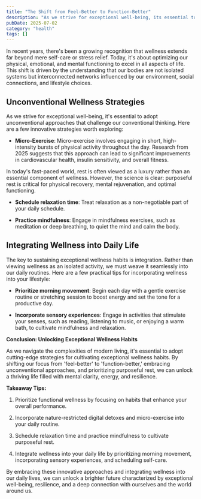 ```yaml
---
title: "The Shift from Feel-Better to Function-Better"
description: "As we strive for exceptional well-being, its essential to adopt unconventional approaches that challenge our conventional thinking. Here are a few in..."
pubDate: 2025-07-02
category: "health"
tags: []
---
```


In recent years, there's been a growing recognition that wellness extends far beyond mere self-care or stress relief. Today, it's about optimizing our physical, emotional, and mental functioning to excel in all aspects of life. This shift is driven by the understanding that our bodies are not isolated systems but interconnected networks influenced by our environment, social connections, and lifestyle choices.

## **Unconventional Wellness Strategies**

As we strive for exceptional well-being, it's essential to adopt unconventional approaches that challenge our conventional thinking. Here are a few innovative strategies worth exploring:

* **Micro-Exercise**: Micro-exercise involves engaging in short, high-intensity bursts of physical activity throughout the day. Research from 2025 suggests that this approach can lead to significant improvements in cardiovascular health, insulin sensitivity, and overall fitness.

In today's fast-paced world, rest is often viewed as a luxury rather than an essential component of wellness. However, the science is clear: purposeful rest is critical for physical recovery, mental rejuvenation, and optimal functioning.

* **Schedule relaxation time**: Treat relaxation as a non-negotiable part of your daily schedule.

* **Practice mindfulness**: Engage in mindfulness exercises, such as meditation or deep breathing, to quiet the mind and calm the body.

## **Integrating Wellness into Daily Life**

The key to sustaining exceptional wellness habits is integration. Rather than viewing wellness as an isolated activity, we must weave it seamlessly into our daily routines. Here are a few practical tips for incorporating wellness into your lifestyle:

* **Prioritize morning movement**: Begin each day with a gentle exercise routine or stretching session to boost energy and set the tone for a productive day.

* **Incorporate sensory experiences**: Engage in activities that stimulate your senses, such as reading, listening to music, or enjoying a warm bath, to cultivate mindfulness and relaxation.

**Conclusion: Unlocking Exceptional Wellness Habits**

As we navigate the complexities of modern living, it's essential to adopt cutting-edge strategies for cultivating exceptional wellness habits. By shifting our focus from 'feel-better' to 'function-better,' embracing unconventional approaches, and prioritizing purposeful rest, we can unlock a thriving life filled with mental clarity, energy, and resilience.

**Takeaway Tips:**

1. Prioritize functional wellness by focusing on habits that enhance your overall performance.

2. Incorporate nature-restricted digital detoxes and micro-exercise into your daily routine.

3. Schedule relaxation time and practice mindfulness to cultivate purposeful rest.

4. Integrate wellness into your daily life by prioritizing morning movement, incorporating sensory experiences, and scheduling self-care.

By embracing these innovative approaches and integrating wellness into our daily lives, we can unlock a brighter future characterized by exceptional well-being, resilience, and a deep connection with ourselves and the world around us.